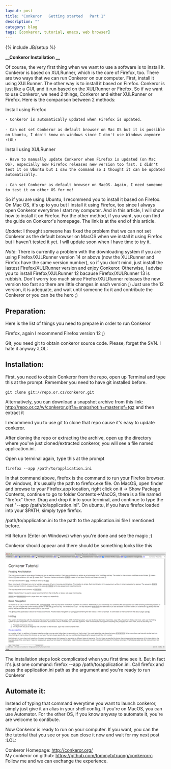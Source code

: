 ```yaml
---
layout: post
title: "Conkeror   Getting started   Part 1"
description: ""
category: blog
tags: [conkeror, tutorial, emacs, web browser]
---
```

{% include JB/setup %}

**__Conkeror Installation __**

Of course, the very first thing when we want to use a software is to install it. Conkeror is based on XULRunner, which is the core of Firefox, too. There are two ways that we can run Conkeror on our computer. First, install it using XULRunner. The other way is to install it based on Firefox. Conkeror is just like a GUI, and it run based on the XULRunner or Firefox. So if we want to use Conkeror, we need 2 things, Conkeror and either XULRunner or Firefox. Here is the comparison between 2 methods:

Install using Firefox

    - Conkeror is automatically updated when Firefox is updated.

    - Can not set Conkeror as default browser on Mac OS but it is possible on Ubuntu, I don't know on windows since I don't use Windows anymore :LOL:

Install using XULRunner

    - Have to manually update Conkeror when Firefox is updated (on Mac OS), especially now Firefox releases new version too fast. I didn't test it on Ubuntu but I saw the command so I thought it can be updated automatically.

    - Can set Conkeror as default browser on MacOS. Again, I need someone to test it on other OS for me!

 

So if you are using Ubuntu, I recommend you to install it based on Firefox. On Mac OS, it's up to you but I install it using Firefox, too since I always open Conkeror everytime I start my computer. And in this article, I will show how to install it on Firefox. For the other method, if you want, you can find the guide on Conkeror's homepage. The link is at the end of this article.

 

*Update*: I thought someone has fixed the problem that we can not set Conkeror as the default browser on MacOS when we install it using Firefox but I haven't tested it yet. I will update soon when I have time to try it.

 

*Note*: There is currently a problem with the downloading system if you are using Firefox/XULRunner version 14 or above (now the XULRunner and Firefox have the same version number), so if you don't mind, just install the lastest Firefox/XULRunner version and enjoy Conkeror. Otherwise, I advise you to install Firefox/XULRunner 12 bacause Firefox/XULRunner 13 is rubbish. Don't worry too much since Firefox/XULRunner releases the new version too fast so there are little changes in each version ;) Just use the 12 version, it is adequate, and wait until someone fix it and contribute the Conkeror or you can be the hero ;)

 

## Preparation:  

Here is the list of things you need to prepare in order to run Conkeror

Firefox, again I recommend Firefox version 12 ;)

Git, you need git to obtain conkeror source code. Please, forget the SVN. I hate it anyway :LOL:

 

## Installation:  

First, you need to obtain Conkeror from the repo, open up Terminal and type this at the prompt. Remember you need to have git installed before.

    git clone git://repo.or.cz/conkeror.git

Alternatively, you can download a snapshot archive from this link: http://repo.or.cz/w/conkeror.git?a=snapshot;h=master;sf=tgz and then extract it

I recommend you to use git to clone that repo cause it's easy to update conkeror.

 

After cloning the repo or extracting the archive, open up the directory where you've just cloned/extracted conkeror, you will see a file named application.ini.

 

Open up terminal again, type this at the prompt

    firefox --app /path/to/application.ini

In that command above, firefox is the command to run your Firefox browser. On windows, it's usually the path to firefox.exe file. On MacOS, open finder and browse to your Firefox.app location, right click on it -> Show Package Contents, continue to go to folder Contents->MacOS, there is a file named "firefox" there. Drag and drop it into your terminal, and continue to type the rest "--app /path/to/application.ini". On ubuntu, if you have firefox loaded into your $PATH, simply type firefox.

/path/to/application.ini to the path to the application.ini file I mentioned before.

 

Hit Return (Enter on Windows) when you're done and see the magic ;)

 

Conkeror should appear and there should be something looks like this

![Conkeror Main Window](/images/2012-12-24-conkeror-getting-started-part-1/conkeror-main.png) 

The installation steps look complicated when you first time see it. But in fact it's just one command: firefox --app /path/to/application.ini. Call firefox and pass the application.ini path as the argument and you're ready to run Conkeror

 

## Automate it:

Instead of typing that command everytime you want to launch conkeror, simply just give it an alias in your shell config. If you're on MacOS, you can use Automator. For the other OS, if you know anyway to automate it, you're are welcome to contibute.

 

Now Conkeror is ready to run on your computer. If you want, you can the the tutorial that you see or you can close it now and wait for my next post :LOL:

 

Conkeror Homepage: <http://conkeror.org/>  
My conkeror on github: <https://github.com/tommytxtruong/conkerorrc>  
Follow me and we can exchange the experience.